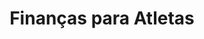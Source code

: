---
layout: post
title: "Finanças para Atletas"
slug: financasparaatletas
source: http://financasparaatletas.com.br/
screenshot: financasparaatletas.png
---